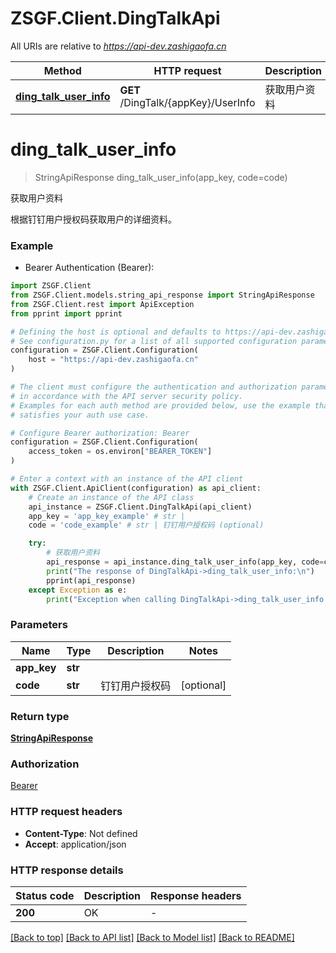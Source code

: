 # ZSGF.Client.DingTalkApi

All URIs are relative to *https://api-dev.zashigaofa.cn*

Method | HTTP request | Description
------------- | ------------- | -------------
[**ding_talk_user_info**](DingTalkApi.md#ding_talk_user_info) | **GET** /DingTalk/{appKey}/UserInfo | 获取用户资料


# **ding_talk_user_info**
> StringApiResponse ding_talk_user_info(app_key, code=code)

获取用户资料

根据钉钉用户授权码获取用户的详细资料。

### Example

* Bearer Authentication (Bearer):

```python
import ZSGF.Client
from ZSGF.Client.models.string_api_response import StringApiResponse
from ZSGF.Client.rest import ApiException
from pprint import pprint

# Defining the host is optional and defaults to https://api-dev.zashigaofa.cn
# See configuration.py for a list of all supported configuration parameters.
configuration = ZSGF.Client.Configuration(
    host = "https://api-dev.zashigaofa.cn"
)

# The client must configure the authentication and authorization parameters
# in accordance with the API server security policy.
# Examples for each auth method are provided below, use the example that
# satisfies your auth use case.

# Configure Bearer authorization: Bearer
configuration = ZSGF.Client.Configuration(
    access_token = os.environ["BEARER_TOKEN"]
)

# Enter a context with an instance of the API client
with ZSGF.Client.ApiClient(configuration) as api_client:
    # Create an instance of the API class
    api_instance = ZSGF.Client.DingTalkApi(api_client)
    app_key = 'app_key_example' # str | 
    code = 'code_example' # str | 钉钉用户授权码 (optional)

    try:
        # 获取用户资料
        api_response = api_instance.ding_talk_user_info(app_key, code=code)
        print("The response of DingTalkApi->ding_talk_user_info:\n")
        pprint(api_response)
    except Exception as e:
        print("Exception when calling DingTalkApi->ding_talk_user_info: %s\n" % e)
```



### Parameters


Name | Type | Description  | Notes
------------- | ------------- | ------------- | -------------
 **app_key** | **str**|  | 
 **code** | **str**| 钉钉用户授权码 | [optional] 

### Return type

[**StringApiResponse**](StringApiResponse.md)

### Authorization

[Bearer](../README.md#Bearer)

### HTTP request headers

 - **Content-Type**: Not defined
 - **Accept**: application/json

### HTTP response details

| Status code | Description | Response headers |
|-------------|-------------|------------------|
**200** | OK |  -  |

[[Back to top]](#) [[Back to API list]](../README.md#documentation-for-api-endpoints) [[Back to Model list]](../README.md#documentation-for-models) [[Back to README]](../README.md)

